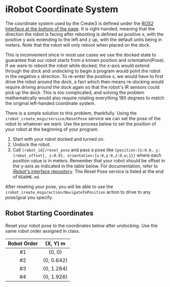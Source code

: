 # iRobot Coordinate System
The coordinate system used by the Create3 is defined under the [ROS2 Interface at the bottom of the page](https://iroboteducation.github.io/create3_docs/api/ros2/#ros-2-coordinate-system).
It is right-handed, meaning that the direction the robot is facing after rebooting is defined as positive x, with the positive y axis extending to the left and z up, with the
default units being in meters. Note that the robot will only reboot when placed on the dock.

This is inconvenient since in most use cases we use the docked state to guarantee that our robot starts from a known position and orientation(Pose). If we were to reboot the robot while docked, the
x-axis would extend through the dock and undocking to begin a program would point the robot in the negative x direction. To re-enter the positive x, we would have to first drive the robot
around the dock, a fact which then means re-docking would require driving around the dock again so that the robot's IR sensors could pick up the dock. This is too complicated, and
solving the problem mathematically would also require rotating everything 180 degrees to match the original left-handed coordinate system.

There is a simple solution to this problem, thankfully. Using the `irobot_create_msgs/service/ResetPose` service we can set the pose of the robot to whatever we want. Use the process
below to set the position of your robot at the beginning of your program.
1. Start with your robot docked and turned on.
2. Undock the robot.
3. Call `[robot_id]/reset_pose` and pass a pose like `{position:{x:0.0, y:[robot_offset], z:0.0}, orientation:{x:0,y:0,z:0,w;1}}` where each position value is in meters. 
Remember that your robot should be offset in the y-axis as indicated in the table below. For documentation, refer to 
[iRobot's interface repository](https://github.com/iRobotEducation/irobot_create_msgs/tree/2.1.0). The Reset Pose service is listed at the end of `README.md`.

After reseting your pose, you will be able to use the `irobot_create_msgs/action/NavigateToPosition` action to drive to any pose/goal you specify.

## Robot Starting Coordinates
Reset your robot pose to the coordinates below after undocking. Use the same robot order assigned in class.


| Robot Order | (X, Y) m| 
| :---: | :---: | 
| #1 | (0, 0) | 
| #2 | (0, 0.642) | 
| #3 | (0, 1.284) | 
| #4 | (0, 1.926) | 
